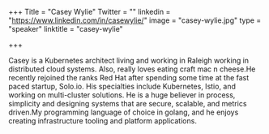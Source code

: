 +++
Title = "Casey Wylie"
Twitter = ""
linkedin = "https://www.linkedin.com/in/casewylie/"
image = "casey-wylie.jpg"
type = "speaker"
linktitle = "casey-wylie"

+++

Casey is a Kubernetes architect living and working in Raleigh working in distributed cloud systems. Also, really loves eating craft mac n cheese.He recently rejoined the ranks Red Hat after spending some time at the fast paced startup, Solo.io. His specialties include Kubernetes, Istio, and working on multi-cluster solutions. He is a huge believer in process, simplicity and designing systems that are secure, scalable, and metrics driven.My programming language of choice in golang, and he enjoys creating infrastructure tooling and platform applications.
